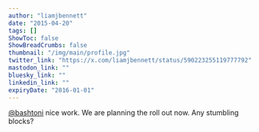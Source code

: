 ```yaml
---
author: "liamjbennett"
date: "2015-04-20"
tags: []
ShowToc: false
ShowBreadCrumbs: false
thumbnail: "/img/main/profile.jpg"
twitter_link: "https://x.com/liamjbennett/status/590223255119777792"
mastodon_link: ""
bluesky_link: ""
linkedin_link: ""
expiryDate: "2016-01-01"
---
```


[@bashtoni](https://x.com/bashtoni) nice work. We are planning the roll out now. Any stumbling blocks?

